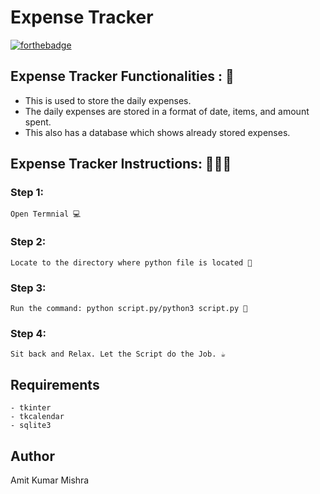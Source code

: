 # <b>Expense Tracker</b>

[![forthebadge](https://forthebadge.com/images/badges/made-with-python.svg)](https://forthebadge.com)

## Expense Tracker Functionalities : 🚀

- This is used to store the daily expenses.
- The daily expenses are stored in a format of date, items, and amount spent.
- This also has a database which shows already stored expenses.

## Expense Tracker Instructions: 👨🏻‍💻

### Step 1:

    Open Termnial 💻

### Step 2:

    Locate to the directory where python file is located 📂

### Step 3:

    Run the command: python script.py/python3 script.py 🧐

### Step 4:

    Sit back and Relax. Let the Script do the Job. ☕

## Requirements

    - tkinter
    - tkcalendar
    - sqlite3

## Author
   
   Amit Kumar Mishra
